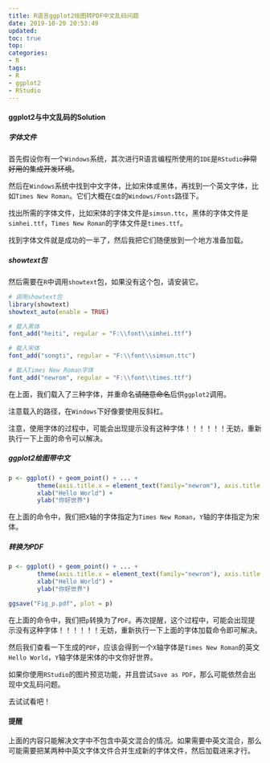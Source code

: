 ```yaml
---
title: R语言ggplot2绘图转PDF中文乱码问题
date: 2019-10-20 20:53:49
updated: 
toc: true
top: 
categories: 
- R
tags:
- R
- ggplot2
- RStudio
---
```

<!-- more -->
#### ggplot2与中文乱码的Solution

##### 字体文件

首先假设你有一个`Windows`系统，其次进行R语言编程所使用的`IDE`是`RStudio`~~非常好用的集成开发环境~~。

然后在`Windows`系统中找到中文字体，比如宋体或黑体，再找到一个英文字体，比如`Times New Roman`。它们大概在`C盘`的`Windows/Fonts`路径下。

找出所需的字体文件，比如宋体的字体文件是`simsun.ttc`，黑体的字体文件是`simhei.ttf`，`Times New Roman`的字体文件是`times.ttf`。

找到字体文件就是成功的一半了，然后我把它们随便放到一个地方准备加载。

##### showtext包

然后需要在`R`中调用`showtext`包，如果没有这个包，请安装它。

```R
# 调用showtext包
library(showtext)
showtext_auto(enable = TRUE)

# 载入黑体
font_add("heiti", regular = "F:\\font\\simhei.ttf")

# 载入宋体
font_add("songti", regular = "F:\\font\\simsun.ttc")

# 载入Times New Roman字体
font_add("newrom", regular = "F:\\font\\times.ttf")
```

在上面，我们载入了三种字体，并重命名~~请随意命名~~后供`ggplot2`调用。

注意载入的路径，在`Windows`下好像要使用反斜杠。

注意，使用字体的过程中，可能会出现提示没有这种字体！！！！！！无妨，重新执行一下上面的命令可以解决。

##### ggplot2绘图带中文

```R
p <- ggplot() + geom_point() + ... +
        theme(axis.title.x = element_text(family="newrom"), axis.title.y = element_text(family = "songti")) +
        xlab("Hello World") + 
        ylab("你好世界")
```

在上面的命令中，我们把`X`轴的字体指定为`Times New Roman`，`Y`轴的字体指定为宋体。


##### 转换为PDF

```R
p <- ggplot() + geom_point() + ... +
        theme(axis.title.x = element_text(family="newrom"), axis.title.y = element_text(family = "songti")) +
        xlab("Hello World") + 
        ylab("你好世界")

ggsave("Fig_p.pdf", plot = p)
```
在上面的命令中，我们把`p`转换为了`PDF`。再次提醒，这个过程中，可能会出现提示没有这种字体！！！！！！无妨，重新执行一下上面的字体加载命令即可解决。

然后我们查看一下生成的`PDF`，应该会得到一个`X`轴字体是`Times New Roman`的英文`Hello World`，`Y`轴字体是宋体的中文你好世界。

如果你使用`RStudio`的图片预览功能，并且尝试`Save as PDF`，那么可能依然会出现中文乱码问题。

去试试看吧！

#### 提醒

上面的内容只能解决文字中不包含中英文混合的情况。如果需要中英文混合，那么可能需要把某两种中英文字体文件合并生成新的字体文件，然后加载进来才行。